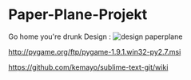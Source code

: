 # Paper-Plane-Projekt
Go home you're drunk
Design : 
![design paperplane](https://cloud.githubusercontent.com/assets/6272451/6201696/1db5905c-b4b9-11e4-8995-1a3194b05a8b.png "Design image")

http://pygame.org/ftp/pygame-1.9.1.win32-py2.7.msi

https://github.com/kemayo/sublime-text-git/wiki
